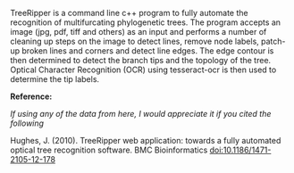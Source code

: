 TreeRipper is a command line c++ program to fully automate the recognition of multifurcating phylogenetic trees. The program accepts an image (jpg, pdf, tiff and others) as an input and performs a number of cleaning up steps on the image to detect lines, remove node labels,  patch-up broken lines and corners and detect line edges. The edge contour is then determined to detect the branch tips and the topology of the tree. Optical Character Recognition (OCR) using tesseract-ocr is then used to determine the tip labels.

**Reference:**

_If using any of the data from here, I would appreciate it if you cited the following_

Hughes, J. (2010). TreeRipper web application: towards a fully automated optical tree recognition software. BMC Bioinformatics [doi:10.1186/1471-2105-12-178](http://www.biomedcentral.com/1471-2105/12/178)